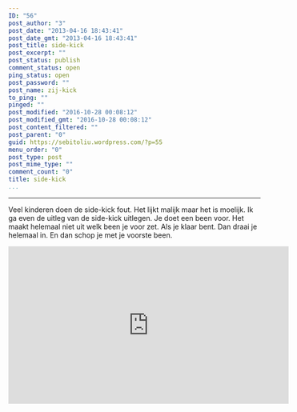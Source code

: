```yaml
---
ID: "56"
post_author: "3"
post_date: "2013-04-16 18:43:41"
post_date_gmt: "2013-04-16 18:43:41"
post_title: side-kick
post_excerpt: ""
post_status: publish
comment_status: open
ping_status: open
post_password: ""
post_name: zij-kick
to_ping: ""
pinged: ""
post_modified: "2016-10-28 00:08:12"
post_modified_gmt: "2016-10-28 00:08:12"
post_content_filtered: ""
post_parent: "0"
guid: https://sebitoliu.wordpress.com/?p=55
menu_order: "0"
post_type: post
post_mime_type: ""
comment_count: "0"
title: side-kick
...
```

---

Veel kinderen doen de side-kick fout.
Het lijkt malijk maar het is moelijk.
Ik ga even de uitleg van de side-kick uitlegen.
Je doet een been voor.
Het maakt helemaal niet uit welk been je voor zet.
Als je klaar bent.
Dan draai je helemaal in.
En dan schop je met je voorste been.

<iframe width="560" height="315" src="https://www.youtube.com/embed/Ba4Ch0cT1zY" frameborder="0" allow="autoplay; encrypted-media" allowfullscreen></iframe>
